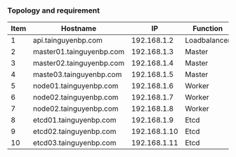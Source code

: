 ### Topology and requirement

|Item|Hostname|IP|Function|
|----|--------|--|--------|
|1|api.tainguyenbp.com|192.168.1.2|Loadbalancer|
|2|master01.tainguyenbp.com|192.168.1.3|Master|
|3|master02.tainguyenbp.com|192.168.1.4|Master|
|4|maste03.tainguyenbp.com|192.168.1.5|Master|
|5|node01.tainguyenbp.com|192.168.1.6|Worker|
|6|node02.tainguyenbp.com|192.168.1.7|Worker|
|7|node02.tainguyenbp.com|192.168.1.8|Worker|
|8|etcd01.tainguyenbp.com|192.168.1.9|Etcd|
|9|etcd02.tainguyenbp.com|192.168.1.10|Etcd|
|10|etcd03.tainguyenbp.com|192.168.1.11|Etcd|
